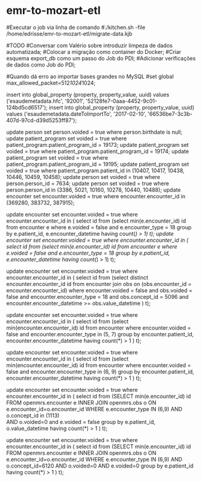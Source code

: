 # emr-to-mozart-etl

#Executar o job via linha de comando
#./kitchen.sh -file /home/edrisse/emr-to-mozart-etl/migrate-data.kjb

#TODO
#Conversar com Valério sobre introduzir limpeza de dados automatizada;
#Colocar a migração como container do Docker;
#Criar esquema export_db como um passo do Job do PDI;
#Adicionar verificações de dados como Job do PDI;

#Quando dá erro ao importar bases grandes no MySQL
#set global max_allowed_packet=512*1024*1024;

insert into global_property (property, property_value, uuid) values ('esaudemetadata.hfc', '92001', '52128fe7-0aaa-4452-9c01-124bd5cd6517');
insert into global_property (property, property_value, uuid) values ('esaudemetadata.dateToImportTo', '2017-02-10', '66536be7-3c3b-407d-97cd-d39d5253ff87');

update person set person.voided = true where person.birthdate is null;
update patient_program set voided = true where patient_program.patient_program_id = 19173;
update patient_program set voided = true where patient_program.patient_program_id = 19174;
update patient_program set voided = true where patient_program.patient_program_id = 19195;
update patient_program set voided = true where patient_program.patient_id in (10407, 10417, 10438, 10446, 10459, 10458);
update person set voided = true where person.person_id = 7634;
update person set voided = true where person.person_id in (3386, 5021, 10160, 10278, 10440, 10488);
update encounter set encounter.voided = true where encounter.encounter_id in (369280, 383732, 387915);

update encounter set encounter.voided = true where encounter.encounter_id in (
select id from (select min(e.encounter_id) id from encounter e
  where e.voided = false
    and e.encounter_type = 18
  group by e.patient_id, e.encounter_datetime
  having count(*) > 1) t);
update encounter set encounter.voided = true where encounter.encounter_id in (
select id from (select min(e.encounter_id) id from encounter e
  where e.voided = false
    and e.encounter_type = 18
  group by e.patient_id, e.encounter_datetime
  having count(*) > 1) t);

update encounter set encounter.voided = true where encounter.encounter_id in (
select id from (select distinct encounter.encounter_id id from encounter
join obs on (obs.encounter_id = encounter.encounter_id)
where encounter.voided = false
  and obs.voided = false
  and encounter.encounter_type = 18
  and obs.concept_id = 5096
  and encounter.encounter_datetime >= obs.value_datetime
) t);

update encounter set encounter.voided = true where encounter.encounter_id in (
select id from (select min(encounter.encounter_id) id from encounter
where encounter.voided = false
  and encounter.encounter_type in (5, 7)
group by encounter.patient_id, encounter.encounter_datetime
having count(*) > 1
) t);

update encounter set encounter.voided = true where encounter.encounter_id in (
select id from (select min(encounter.encounter_id) id from encounter
where encounter.voided = false
  and encounter.encounter_type in (6, 9)
group by encounter.patient_id, encounter.encounter_datetime
having count(*) > 1
) t);

update encounter set encounter.voided = true where encounter.encounter_id in (
select id from (SELECT min(e.encounter_id) id
FROM openmrs.encounter e
	INNER JOIN openmrs.obs o ON e.encounter_id=o.encounter_id 
WHERE e.encounter_type IN (6,9) 
  AND o.concept_id in (1113)  
  AND o.voided=0
  and e.voided = false 
group by e.patient_id, o.value_datetime
having count(*) > 1
) t);

update encounter set encounter.voided = true where encounter.encounter_id in (
select id from (SELECT min(e.encounter_id) id
FROM openmrs.encounter e 
  INNER JOIN openmrs.obs o ON e.encounter_id=o.encounter_id
WHERE e.encounter_type IN (6,9) 
  AND o.concept_id=6120 
  AND o.voided=0 
  AND e.voided=0 
group by e.patient_id
having count(*) > 1
) t);

